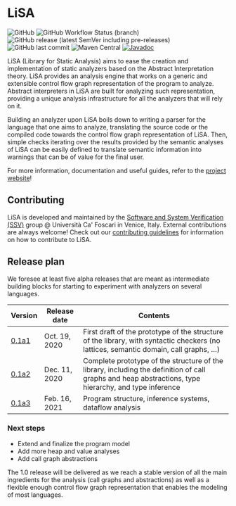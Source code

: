 # LiSA 

![GitHub](https://img.shields.io/github/license/UniVE-SSV/lisa?color=brightgreen)
![GitHub Workflow Status (branch)](https://img.shields.io/github/workflow/status/UniVE-SSV/lisa/Gradle%20Build/master)
![GitHub release (latest SemVer including pre-releases)](https://img.shields.io/github/v/release/UniVE-SSV/lisa?include_prereleases&sort=semver&color=brightgreen)
![GitHub last commit](https://img.shields.io/github/last-commit/UniVE-SSV/lisa)
![Maven Central](https://img.shields.io/maven-central/v/com.github.unive-ssv/lisa?color=brightgreen)
[![Javadoc](https://javadoc.io/badge2/com.github.unive-ssv/lisa/javadoc.svg)](https://javadoc.io/doc/com.github.unive-ssv/lisa)

LiSA (Library for Static Analysis) aims to ease the creation and implementation of static analyzers based on the Abstract Interpretation theory.
LiSA provides an analysis engine that works on a generic and extensible control flow graph representation of the program to analyze. Abstract interpreters in LiSA are built 
for analyzing such representation, providing a unique analysis infrastructure for all the analyzers that will rely on it.

Building an analyzer upon LiSA boils down to writing a parser for the language that one aims to analyze, translating the source code or the compiled code towards 
the control flow graph representation of LiSA. Then, simple checks iterating over the results provided by the semantic analyses of LiSA can be easily defined to translate 
semantic information into warnings that can be of value for the final user. 

For more information, documentation and useful guides, refer to the [project website](https://unive-ssv.github.io/lisa/)!

## Contributing 

LiSA is developed and maintained by the [Software and System Verification (SSV)](https://ssv.dais.unive.it/) group @ Università Ca' Foscari in Venice, Italy. 
External contributions are always welcome! Check out our [contributing guidelines](./CONTRIBUTING.md) for information on how to contribute to LiSA.

## Release plan 

We foresee at least five alpha releases that are meant as intermediate building blocks for starting to experiment with analyzers on several languages. 

| Version | Release date | Contents |
| --- | --- | --- |
| [0.1a1](https://github.com/UniVE-SSV/lisa/releases/tag/v0.1a1) | Oct. 19, 2020 | First draft of the prototype of the structure of the library, with syntactic checkers (no lattices, semantic domain, call graphs, …) |
| [0.1a2](https://github.com/UniVE-SSV/lisa/releases/tag/v0.1a2) | Dec. 11, 2020 | Complete prototype of the structure of the library, including the definition of call graphs and heap abstractions, type hierarchy, and type inference |
| [0.1a3](https://github.com/UniVE-SSV/lisa/releases/tag/v0.1a3) | Feb. 16, 2021 | Program structure, inference systems, dataflow analysis |

### Next steps

* Extend and finalize the program model
* Add more heap and value analyses
* Add call graph abstractions

The 1.0 release will be delivered as we reach a stable version of all the main ingredients for the analysis (call graphs and abstractions) as well as a flexible enough control flow graph representation that enables the modeling of most languages.
